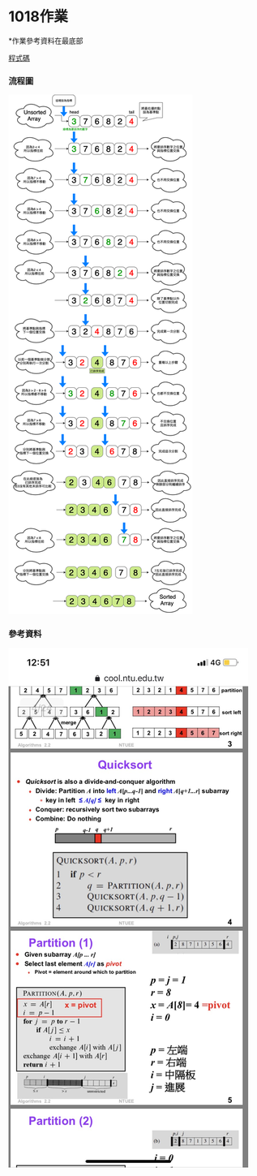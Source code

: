 # **1018作業**

*作業參考資料在最底部

[程式碼](https://nbviewer.jupyter.org/github/tzuchyi/master/class_exercise/1018hw/QuickSort.ipynb)


### 流程圖
![](quicksort_chart.png)

### 參考資料
![](參考資料.JPG)
